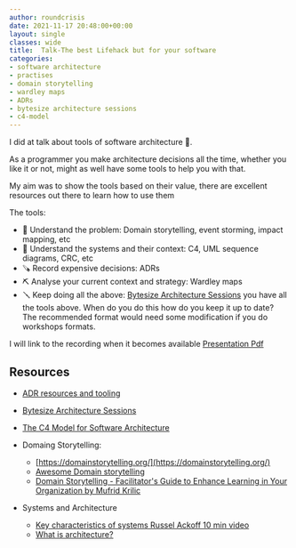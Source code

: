 ```yaml
---
author: roundcrisis
date: 2021-11-17 20:48:00+00:00
layout: single
classes: wide
title:  Talk-The best Lifehack but for your software 
categories:
- software architecture
- practises
- domain storytelling
- wardley maps
- ADRs
- bytesize architecture sessions
- c4-model
---
```


I did at talk about tools of software architecture 🎉. 

As a programmer you make architecture decisions all the time, whether you like it or not, might as well have some tools to help you with that.

My aim was to show the tools based on their value, there are excellent resources out there to learn how to use them

The tools: 


* 🔧 Understand the problem: Domain storytelling, event storming, impact mapping, etc
* 🔨 Understand the systems and their context: C4, UML sequence diagrams, CRC, etc
* 🪚  Record expensive decisions: ADRs
* ⛏️  Analyse your current context and strategy: Wardley maps
* 🪛 Keep doing all the above: [Bytesize Architecture Sessions](https://bytesizearchitecturesessions.com/) you have all the tools above. When do you do this how do you keep it up to date? The recommended format would need some modification if you do workshops formats.


I will link to the recording when it becomes available
[Presentation Pdf](https://www.roundcrisis.com/presentations/The-best-life-hack-but-for-your-software.pdf)

## Resources

* [ADR resources and tooling](https://adr.github.io/)
* [Bytesize Architecture Sessions](https://bytesizearchitecturesessions.com/)
* [The C4 Model for Software Architecture](https://www.infoq.com/articles/C4-architecture-model/)
* Domaing Storytelling: 
   * [https://domainstorytelling.org/](https://domainstorytelling.org/)
   * [Awesome Domain storytelling](https://github.com/hofstef/awesome-domain-storytelling)
  * [Domain Storytelling - Facilitator's Guide to Enhance Learning in Your Organization by Mufrid Krilic](https://www.youtube.com/watch?v=ANfYEt16vRI)

* Systems and Architecture

    * [Key characteristics of systems Russel Ackoff 10 min video](https://www.youtube.com/watch?v=OqEeIG8aPPk)
    * [What is architecture?](https://www.bredemeyer.com/whatis.htm)

